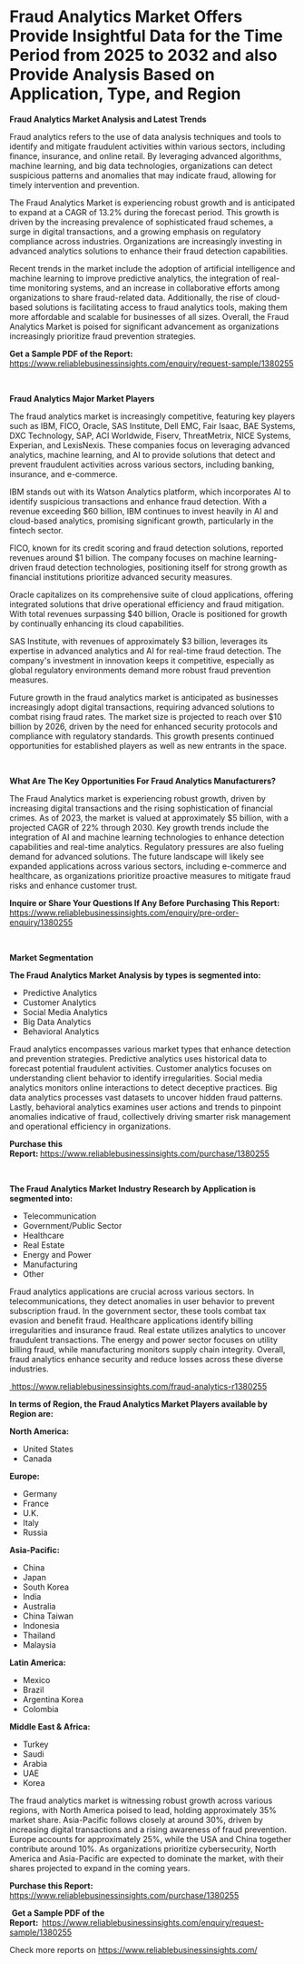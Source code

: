 <p><h1>Fraud Analytics Market Offers Provide Insightful Data for the Time Period from 2025 to 2032 and also Provide Analysis Based on Application, Type, and Region</h1></p><p><strong>Fraud Analytics Market Analysis and Latest Trends</strong></p>
<p><p>Fraud analytics refers to the use of data analysis techniques and tools to identify and mitigate fraudulent activities within various sectors, including finance, insurance, and online retail. By leveraging advanced algorithms, machine learning, and big data technologies, organizations can detect suspicious patterns and anomalies that may indicate fraud, allowing for timely intervention and prevention.</p><p>The Fraud Analytics Market is experiencing robust growth and is anticipated to expand at a CAGR of 13.2% during the forecast period. This growth is driven by the increasing prevalence of sophisticated fraud schemes, a surge in digital transactions, and a growing emphasis on regulatory compliance across industries. Organizations are increasingly investing in advanced analytics solutions to enhance their fraud detection capabilities.</p><p>Recent trends in the market include the adoption of artificial intelligence and machine learning to improve predictive analytics, the integration of real-time monitoring systems, and an increase in collaborative efforts among organizations to share fraud-related data. Additionally, the rise of cloud-based solutions is facilitating access to fraud analytics tools, making them more affordable and scalable for businesses of all sizes. Overall, the Fraud Analytics Market is poised for significant advancement as organizations increasingly prioritize fraud prevention strategies.</p></p>
<p><strong>Get a Sample PDF of the Report:&nbsp;</strong> <a href="https://www.reliablebusinessinsights.com/enquiry/request-sample/1380255?utm_campaign=3356&utm_medium=2&utm_source=Github&utm_content=ia&utm_term=11032025&utm_id=fraud-analytics">https://www.reliablebusinessinsights.com/enquiry/request-sample/1380255</a></p>
<p>&nbsp;</p>
<p><strong>Fraud Analytics Major Market Players</strong></p>
<p><p>The fraud analytics market is increasingly competitive, featuring key players such as IBM, FICO, Oracle, SAS Institute, Dell EMC, Fair Isaac, BAE Systems, DXC Technology, SAP, ACI Worldwide, Fiserv, ThreatMetrix, NICE Systems, Experian, and LexisNexis. These companies focus on leveraging advanced analytics, machine learning, and AI to provide solutions that detect and prevent fraudulent activities across various sectors, including banking, insurance, and e-commerce.</p><p>IBM stands out with its Watson Analytics platform, which incorporates AI to identify suspicious transactions and enhance fraud detection. With a revenue exceeding $60 billion, IBM continues to invest heavily in AI and cloud-based analytics, promising significant growth, particularly in the fintech sector.</p><p>FICO, known for its credit scoring and fraud detection solutions, reported revenues around $1 billion. The company focuses on machine learning-driven fraud detection technologies, positioning itself for strong growth as financial institutions prioritize advanced security measures.</p><p>Oracle capitalizes on its comprehensive suite of cloud applications, offering integrated solutions that drive operational efficiency and fraud mitigation. With total revenues surpassing $40 billion, Oracle is positioned for growth by continually enhancing its cloud capabilities.</p><p>SAS Institute, with revenues of approximately $3 billion, leverages its expertise in advanced analytics and AI for real-time fraud detection. The company's investment in innovation keeps it competitive, especially as global regulatory environments demand more robust fraud prevention measures.</p><p>Future growth in the fraud analytics market is anticipated as businesses increasingly adopt digital transactions, requiring advanced solutions to combat rising fraud rates. The market size is projected to reach over $10 billion by 2026, driven by the need for enhanced security protocols and compliance with regulatory standards. This growth presents continued opportunities for established players as well as new entrants in the space.</p></p>
<p>&nbsp;</p>
<p><strong>What Are The Key Opportunities For Fraud Analytics Manufacturers?</strong></p>
<p><p>The Fraud Analytics market is experiencing robust growth, driven by increasing digital transactions and the rising sophistication of financial crimes. As of 2023, the market is valued at approximately $5 billion, with a projected CAGR of 22% through 2030. Key growth trends include the integration of AI and machine learning technologies to enhance detection capabilities and real-time analytics. Regulatory pressures are also fueling demand for advanced solutions. The future landscape will likely see expanded applications across various sectors, including e-commerce and healthcare, as organizations prioritize proactive measures to mitigate fraud risks and enhance customer trust.</p></p>
<p><strong>Inquire or Share Your Questions If Any Before Purchasing This Report:</strong> <a href="https://www.reliablebusinessinsights.com/enquiry/pre-order-enquiry/1380255?utm_campaign=3356&utm_medium=2&utm_source=Github&utm_content=ia&utm_term=11032025&utm_id=fraud-analytics">https://www.reliablebusinessinsights.com/enquiry/pre-order-enquiry/1380255</a></p>
<p>&nbsp;</p>
<p><strong>Market Segmentation</strong></p>
<p><strong>The Fraud Analytics Market Analysis by types is segmented into:</strong></p>
<p><ul><li>Predictive Analytics</li><li>Customer Analytics</li><li>Social Media Analytics</li><li>Big Data Analytics</li><li>Behavioral Analytics</li></ul></p>
<p><p>Fraud analytics encompasses various market types that enhance detection and prevention strategies. Predictive analytics uses historical data to forecast potential fraudulent activities. Customer analytics focuses on understanding client behavior to identify irregularities. Social media analytics monitors online interactions to detect deceptive practices. Big data analytics processes vast datasets to uncover hidden fraud patterns. Lastly, behavioral analytics examines user actions and trends to pinpoint anomalies indicative of fraud, collectively driving smarter risk management and operational efficiency in organizations.</p></p>
<p><strong>Purchase this Report:&nbsp;</strong><a href="https://www.reliablebusinessinsights.com/purchase/1380255?utm_campaign=3356&utm_medium=2&utm_source=Github&utm_content=ia&utm_term=11032025&utm_id=fraud-analytics">https://www.reliablebusinessinsights.com/purchase/1380255</a></p>
<p>&nbsp;</p>
<p><strong>The Fraud Analytics Market Industry Research by Application is segmented into:</strong></p>
<p><ul><li>Telecommunication</li><li>Government/Public Sector</li><li>Healthcare</li><li>Real Estate</li><li>Energy and Power</li><li>Manufacturing</li><li>Other</li></ul></p>
<p><p>Fraud analytics applications are crucial across various sectors. In telecommunications, they detect anomalies in user behavior to prevent subscription fraud. In the government sector, these tools combat tax evasion and benefit fraud. Healthcare applications identify billing irregularities and insurance fraud. Real estate utilizes analytics to uncover fraudulent transactions. The energy and power sector focuses on utility billing fraud, while manufacturing monitors supply chain integrity. Overall, fraud analytics enhance security and reduce losses across these diverse industries.</p></p>
<p><a href="https://www.reliablebusinessinsights.com/fraud-analytics-r1380255?utm_campaign=3356&utm_medium=2&utm_source=Github&utm_content=ia&utm_term=11032025&utm_id=fraud-analytics">&nbsp;https://www.reliablebusinessinsights.com/fraud-analytics-r1380255</a></p>
<p><strong>In terms of Region, the Fraud Analytics Market Players available by Region are:</strong></p>
<p>
    <p> <strong> North America: </strong>
        <ul>
            <li>United States</li>
            <li>Canada</li>
        </ul>
        </p> 
    <p> <strong> Europe: </strong>
        <ul>
            <li>Germany</li>
            <li>France</li>
            <li>U.K.</li>
            <li>Italy</li>
            <li>Russia</li>
        </ul>
        </p> 
    <p> <strong> Asia-Pacific: </strong>
        <ul>
            <li>China</li>
            <li>Japan</li>
            <li>South Korea</li>
            <li>India</li>
            <li>Australia</li>
            <li>China Taiwan</li>
            <li>Indonesia</li>
            <li>Thailand</li>
            <li>Malaysia</li>
        </ul>
        </p> 
    <p> <strong> Latin America: </strong>
        <ul>
            <li>Mexico</li>
            <li>Brazil</li>
            <li>Argentina Korea</li>
            <li>Colombia</li>
        </ul>
        </p> 
    <p> <strong> Middle East & Africa: </strong>
        <ul>
            <li>Turkey</li>
            <li>Saudi</li>
            <li>Arabia</li>
            <li>UAE</li>
            <li>Korea</li>
        </ul>
    </p>
    </p>
<p><p>The fraud analytics market is witnessing robust growth across various regions, with North America poised to lead, holding approximately 35% market share. Asia-Pacific follows closely at around 30%, driven by increasing digital transactions and a rising awareness of fraud prevention. Europe accounts for approximately 25%, while the USA and China together contribute around 10%. As organizations prioritize cybersecurity, North America and Asia-Pacific are expected to dominate the market, with their shares projected to expand in the coming years.</p></p>
<p><strong>Purchase this Report: </strong><a href="https://www.reliablebusinessinsights.com/purchase/1380255?utm_campaign=3356&utm_medium=2&utm_source=Github&utm_content=ia&utm_term=11032025&utm_id=fraud-analytics">https://www.reliablebusinessinsights.com/purchase/1380255</a></p>
<p>&nbsp;<strong>Get a Sample PDF of the Report:&nbsp;&nbsp;</strong><a href="https://www.reliablebusinessinsights.com/enquiry/request-sample/1380255?utm_campaign=3356&utm_medium=2&utm_source=Github&utm_content=ia&utm_term=11032025&utm_id=fraud-analytics">https://www.reliablebusinessinsights.com/enquiry/request-sample/1380255</a></p>
<p><strong></strong></p>
<p>Check more reports on <a href="https://www.reliablebusinessinsights.com/?utm_campaign=3356&utm_medium=2&utm_source=Github&utm_content=ia&utm_term=11032025&utm_id=fraud-analytics">https://www.reliablebusinessinsights.com/</a></p>